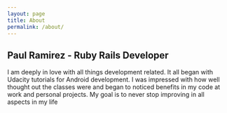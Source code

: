 ```yaml
---
layout: page
title: About
permalink: /about/
---
```


## Paul Ramirez - Ruby Rails Developer

I am deeply in love with all things development related. It all began with Udacity tutorials for Android development. I was impressed with how well thought out the classes were and began to noticed benefits in my code at work and personal projects. My goal is to never stop improving in all aspects in my life

 



